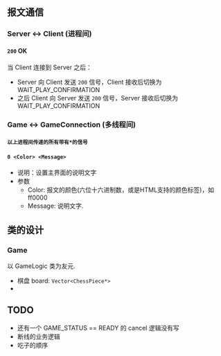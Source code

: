## 报文通信

### Server <-> Client (进程间)

#### `200` OK

当 Client 连接到 Server 之后：

+ Server 向 Client 发送 `200` 信号，Client 接收后切换为 WAIT_PLAY_CONFIRMATION
+ 之后 Client 向 Server 发送 `200` 信号，Server 接收后切换为 WAIT_PLAY_CONFIRMATION

### Game <-> GameConnection (多线程间)

#### `以上进程间传递的所有带有*的信号`

#### `0 <Color> <Message>`

+ 说明：设置主界面的说明文字
+ 参数
  + Color: 报文的颜色(六位十六进制数，或是HTML支持的颜色标签)，如ff0000
  + Message: 说明文字.

## 类的设计

### Game

以 GameLogic 类为友元.

+ 棋盘 board: `Vector<ChessPiece*>`
+ 

## TODO

+ 还有一个 GAME_STATUS == READY 的 cancel 逻辑没有写
+ 断线的业务逻辑
+ 吃子的顺序